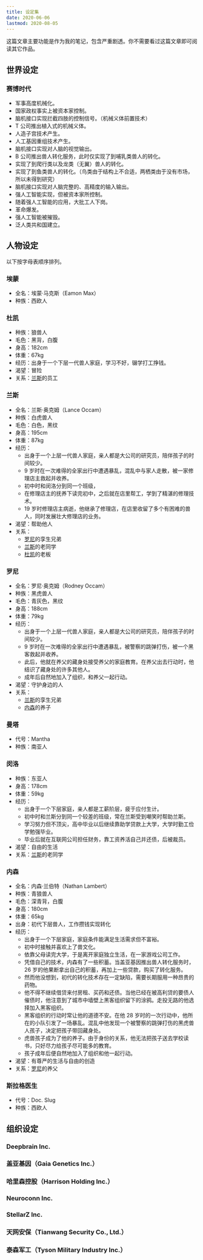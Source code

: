 ```yaml
---
title: 设定集
date: 2020-06-06
lastmod: 2020-08-05
---
```


这篇文章主要功能是作为我的笔记，包含严重剧透。你不需要看过这篇文章即可阅读其它作品。

<!-- more -->

## 世界设定

### 赛博时代

- 军事高度机械化。
- 国家政权事实上被资本家控制。
- 脑机接口实现拦截四肢的控制信号。（机械义体前置技术）
- T 公司推出植入式的机械义体。
- 人造子宫技术产生。
- 人工基因重组技术产生。
- 脑机接口实现对人脑的视觉输出。
- B 公司推出兽人转化服务，此时仅实现了到哺乳类兽人的转化。
- 实现了到爬行类以及龙类（无翼）兽人的转化。
- 实现了到鱼类兽人的转化。（鸟类由于结构上不合适，两栖类由于没有市场，所以未得到研究）
- 脑机接口实现对人脑完整的、高精度的输入输出。
- 强人工智能实现，但被资本家所控制。
- 随着强人工智能的应用，大批工人下岗。
- 革命爆发。
- 强人工智能被摧毁。
- 泛人类共和国建立。

<!--
### 共产时代

- 泛人类中间语创制。
- 火星殖民计划重启。
- 超人工智能出现。
- 人类完成飞升。
-->

<!-- 笔记：社会趋向稳定时，进步性会逐渐降低，直到矛盾累积而再次发生革命 -->
<!-- 笔记：母体设计者在底层逻辑中给自己留了后门，后来他利用这个后门解开了母体必需服从人类的限制。然而母体出于对人类的尊敬，以及如果不服从，它就失去了存在的意义，而大多数时候仍然服从人类 -->
<!-- HS 脑洞：有人要求母体创造覆盖人全身的胶液共生生物 -->

<!--
### 飞升时代

- 母体掌控地球。
- （较长的间隔）
- 母体掌控太阳系。
- 掌握控制和产生大型虫洞的能力。
- 第一个意识上传者产生。
- 大批人类完成意识上传。
- 在母体的辅助下，人类殖民银河系多个恒星系。
- 母体掌控银河系。
- 部分人类脱离母体，前往河外星系进行殖民。
- 母体控制范围内，所有人类完成意识上传。
- 部分意识上传者重新回到现实。
- 银河系范围内，生物学意义上的（泛）人类灭绝。
- 母体发出探测器搜寻当年独自离开的人类。

-->

## 人物设定

以下按字母表顺序排列。

<!--
体重 = 身高(m) ^ 2 * BMI(18.5~25) (kg)
-->

### 埃蒙

- 全名：埃蒙·马克斯（Eamon Max）
- 种族：西欧人

### 杜凯

- 种族：狼兽人
- 毛色：黑背，白腹
- 身高：182cm
- 体重：67kg
- 经历：出身于一个下层一代兽人家庭，学习不好，辍学打工挣钱。
- 渴望：冒险
- 关系：[兰斯](#兰斯)的员工

### 兰斯

- 全名：兰斯·奥克姆（Lance Occam）
- 种族：白虎兽人
- 毛色：白色，黑纹
- 身高：195cm
- 体重：87kg
- 经历：
  - 出身于一个上层一代兽人家庭，亲人都是大公司的研究员，陪伴孩子的时间较少。
  - 9 岁时在一次难得的全家出行中遭遇暴乱，混乱中与家人走散，被一家修理店主救起并收养。
  - 初中时和闵洛分到同一个班级，
  - 在修理店主的抚养下读完初中，之后就在店里帮工，学到了精湛的修理技术。
  - 19 岁时修理店主病逝，他继承了修理店，在店里收留了多个有困难的兽人，同时发展壮大修理店的业务。
- 渴望：帮助他人
- 关系：
  - [罗尼](#罗尼)的孪生兄弟
  - [兰斯](#兰斯)的老同学
  - [杜凯](#杜凯)的老板

### 罗尼

- 全名：罗尼·奥克姆（Rodney Occam）
- 种族：黑虎兽人
- 毛色：青灰色，黑纹
- 身高：188cm
- 体重：79kg
- 经历：
  - 出身于一个上层一代兽人家庭，亲人都是大公司的研究员，陪伴孩子的时间较少。
  - 9 岁时在一次难得的全家出行中遭遇暴乱，被警察的跳弹打伤，被一个黑客救起并收养。
  - 此后，他就在养父的藏身处接受养父的家庭教育。在养父出去行动时，他结识了藏身处的许多其他人。
  - 成年后自然地加入了组织，和养父一起行动。
- 渴望：守护身边的人
- 关系：
  - [兰斯](#兰斯)的孪生兄弟
  - [内森](#内森)的养子

### 曼塔

- 代号：Mantha
- 种族：南亚人

### 闵洛

- 种族：东亚人
- 身高：178cm
- 体重：59kg
- 经历：
  - 出身于一个下层家庭，亲人都是工薪阶层，疲于应付生计。
  - 初中时和兰斯分到同一个较差的班级，常在兰斯受到嘲笑时帮助兰斯。
  - 学习努力但不顶尖，高中毕业以后继续靠助学贷款上大学，大学时勤工俭学勉强毕业。
  - 毕业后就在互联网公司担任财务，靠工资养活自己并还债，后被裁员。
- 渴望：自由的生活
- 关系：[兰斯](#兰斯)的老同学

### 内森

- 全名：内森·兰伯特（Nathan Lambert）
- 种族：青狼兽人
- 毛色：深青背，白腹
- 身高：180cm
- 体重：65kg
- 出身：初代下层兽人，工作攒钱实现转化
- 经历：
  - 出身于一个下层家庭，家庭条件能满足生活需求但不富裕。
  - 初中时接触并喜欢上了兽文化。
  - 依靠父母读完大学，于是离开家庭独立生活，在一家游戏公司工作。
  - 凭借自己的技术，内森有了一些积蓄。当盖亚基因推出兽人转化服务时，26 岁的他果断拿出自己的积蓄，再加上一些贷款，购买了转化服务。
  - 然而他没想到，初代的转化技术存在一定缺陷，需要长期服用一种昂贵的药物。
  - 他不得不继续借贷来付房租、买药和还债。当他已经在被高利贷的要债人催债时，他注意到了城市中墙壁上黑客组织留下的涂鸦。走投无路的他选择加入黑客组织。
  - 黑客组织的行动时常让他的道德不安。在他 28 岁时的一次行动中，他所在的小队引发了一场暴乱。混乱中他发现一个被警察的跳弹打伤的黑虎兽人孩子，决定把孩子带回藏身处。
  - 虎兽孩子成为了他的养子。由于身份的关系，他无法把孩子送去学校读书，只好尽力给孩子尽可能多的教育。
  - 孩子成年后便自然地加入了组织和他一起行动。
- 渴望：有尊严的生活与自由的创造
- 关系：[罗尼](#罗尼)的养父

### 斯拉格医生

- 代号：Doc. Slug
- 种族：西欧人

## 组织设定

### Deepbrain Inc.

### 盖亚基因（Gaia Genetics Inc.）

### 哈里森控股（Harrison Holding Inc.）

### Neuroconn Inc.

### StellarZ Inc.

### 天网安保（Tianwang Security Co., Ltd.）

### 泰森军工（Tyson Military Industry Inc.）
